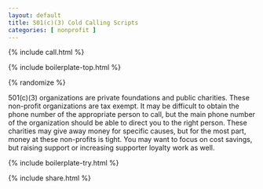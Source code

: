 ```yaml
---
layout: default
title: 501(c)(3) Cold Calling Scripts
categories: [ nonprofit ]
---
```


{% include call.html %}

{% include boilerplate-top.html %}


{% randomize %}

501(c)(3) organizations are private foundations and public charities. These non-profit organizations are tax exempt. It may be difficult to obtain the phone number of the appropriate person to call, but the main phone number of the organization should be able to direct you to the right person. These charities may give away money for specific causes, but for the most part, money at these non-profits is tight. You may want to focus on cost savings, but raising support or increasing supporter loyalty work as well.

{% include boilerplate-try.html %}

{% include share.html %}